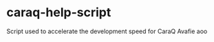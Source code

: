 caraq-help-script
=================

Script used to accelerate the development speed for CaraQ Avafie aoo
